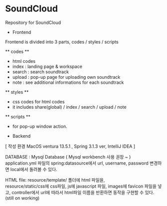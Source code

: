 # SoundCloud
Repository for SoundCloud

* Frontend

Frontend is divided into 3 parts, codes / styles / scripts

** codes **
  - html codes
  - index : landing page & workspace
  - search : search soundtrack
  - upload : pop-up page for uploading own soundtrack
  - note : see additional informations for each soundtrack

** styles **
  - css codes for html codes
  - it includes share(global) / index / search / upload / note

** scripts **
  - for pop-up window action.

* Backend

[ 작성 환경 MacOS ventura 13.5.1 , Spring 3.1.3 ver, IntelliJ IDEA ]

DATABASE : Mysql Database ( Mysql workbench 사용 권장 ~ )
application.yml 파일의 spring:datasource에서 url, username, password 변경하면 local에서 돌려볼 수 있다.

HTML file:
resource/template/ 폴더에 html 파일을,  
resource/static/css에 css파일,
js에 javascript 파일,
images에 favicon 파일을 넣고,
controller에서 url에 따라서 html파일 이름을 반환하면 동작을 구현할 수 있다.
(still on working)
